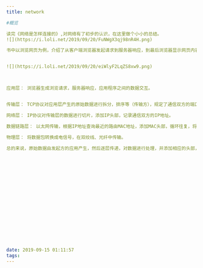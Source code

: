 ```yaml
---
title: network

#概览

读完《网络是怎样连接的》,对网络有了初步的认识，在这里做个小小的总结。
![](https://i.loli.net/2019/09/20/FuNWgX3qj98nR4H.png)

书中以浏览网页为例，介绍了从客户端浏览器发起请求到服务器响应，到最后浏览器显示网页内容，完成访问的过程中的数据传输。以下是我对网络五层结构的小小理解。


![](https://i.loli.net/2019/09/20/eiWlyF2LqZS8xw9.png)



应用层： 浏览器生成浏览请求，服务器响应，应用程序之间的数据交互。


传输层： TCP协议对应用层产生的原始数据进行拆分，排序等（传输方），规定了通信双方的端口号，确保数据完整性。

网络层： IP协议对传输层的数据进行切片，添加IP头部，记录通信双方的IP地址。

数据链路层： 以太网传输，根据IP地址查询最近的路由MAC地址，添加MAC头部，循环往复，将数据传输至目的地。

物理层： 将数据包转换成电信号，在双绞线、光纤中传输。

总的来说，原始数据由发起方的应用产生，然后逐层传递，对数据进行处理，并添加相应的头部，最后转换成电信号进行远距离传输。到达服务器后，再由相反的顺序对数据进行去头部还原，最后将原始数据准确无误的送至服务器应用。
	
 
















date: 2019-09-15 01:11:57
tags:
---   
```

